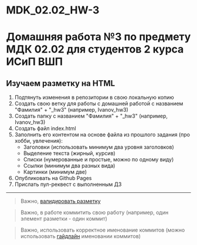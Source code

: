# MDK_02.02_HW-3

# Домашняя работа №3 по предмету МДК 02.02 для студентов 2 курса ИСиП ВШП

## Изучаем разметку на HTML

1. Подтянуть изменения в репозитории в свою локальную копию
1. Создать свою ветку для работы с домашней работой с названием "Фамилия" + "_hw3" (например, Ivanov_hw3)
1. Создать папку с названием "Фамилия" + "_hw3" (например, Ivanov_hw3)
1. Создать файл index.html
1. Заполнить его контентом на основе файла из прошлого задания (про хобби, увлечения):
    * Заголовки (использовать минимум два уровня заголовков)
    * Выделение текста (жирный, курсив)
    * Списки (нумерованные и простые, можно по одному виду)
    * Ссылки (минимум два разных вида)
    * Картинки (минимум две)
1. Опубликовать на Github Pages 
1. Прислать пул-реквест с выполненным ДЗ

***
> Важно, [валидировать разметку](https://validator.w3.org/nu/#textarea)

> Важно, в работе коммитить свою работу (например, один элемент разметки - один коммит)

> Важно, использовать корректное именование коммитов (можно использовать [гайдлайн](https://www.conventionalcommits.org/en/v1.0.0/) именовании коммитов)
